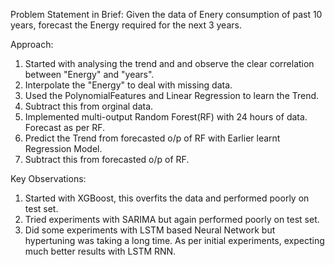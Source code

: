 Problem Statement in Brief:
Given the data of Enery consumption of past 10 years, forecast the Energy required for the next 3 years.

Approach:
1. Started with analysing the trend and and observe the clear correlation between "Energy" and "years".
2. Interpolate the "Energy" to deal with missing data.
3. Used the PolynomialFeatures and Linear Regression to learn the Trend.
4. Subtract this from orginal data.
5. Implemented multi-output Random Forest(RF) with 24 hours of data. Forecast as per RF.
6. Predict the Trend from forecasted o/p of RF with Earlier learnt Regression Model.
7. Subtract this from forecasted o/p of RF.

Key Observations:
1. Started with XGBoost, this overfits the data and performed poorly on test set.
2. Tried experiments with SARIMA but again performed poorly on test set.
3. Did some experiments with LSTM based Neural Network but hypertuning was taking a long time. As per initial experiments, expecting much better results with LSTM RNN.
